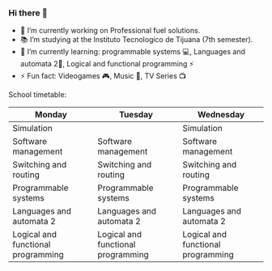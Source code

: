 ### Hi there 👋
- 🚗 I’m currently working on Professional fuel solutions.
- 📚 I’m studying at the Instituto Tecnologico de Tijuana (7th semester).
- 🌱 I’m currently learning: programmable systems 💻, Languages and automata 2📜,  Logical and functional programming ⚡
- ⚡ Fun fact: Videogames 🎮, Music 🎵, TV Series 📺

School timetable:

Monday | Tuesday | Wednesday |
------------ | -------------| -------------
Simulation |                             | Simulation
Software management | Software management | Software management
Switching and routing | Switching and routing | Switching and routing
Programmable systems | Programmable systems | Programmable systems
Languages and automata 2 | Languages and automata 2 | Languages and automata 2
Logical and functional programming | Logical and functional programming | Logical and functional programming 


<!--
**Rhernandez14/Rhernandez14** is a ✨ _special_ ✨ repository because its `README.md` (this file) appears on your GitHub profile.

Here are some ideas to get you started:

- 
- 🌱 I’m currently learning ...
- 👯 I’m looking to collaborate on ...
- 🤔 I’m looking for help with ...
- 💬 Ask me about ...
- 📫 How to reach me: ...
- 😄 Pronouns: ...
- ⚡ Fun fact: ...
-->
